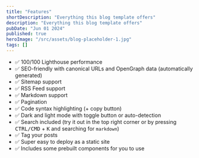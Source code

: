 ```yaml
---
title: "Features"
shortDescription: "Everything this blog template offers"
description: "Everything this blog template offers"
pubDate: "Jun 01 2024"
published: true
heroImage: "/src/assets/blog-placeholder-1.jpg"
tags: []
---
```


- ✅ 100/100 Lighthouse performance
- ✅ SEO-friendly with canonical URLs and OpenGraph data (automatically generated)
- ✅ Sitemap support
- ✅ RSS Feed support
- ✅ Markdown support
- ✅ Pagination
- ✅ Code syntax highlighting (+ copy button)
- ✅ Dark and light mode with toggle button or auto-detection
- ✅ Search included (try it out in the top right corner or by pressing <kbd>CTRL/CMD</kbd> + <kbd>K</kbd> and searching for `markdown`)
- ✅ Tag your posts
- ✅ Super easy to deploy as a static site
- ✅ Includes some prebuilt components for you to use
